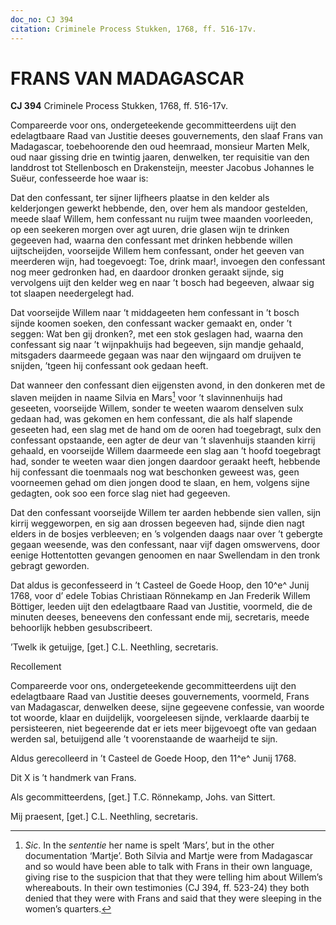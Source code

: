 ```yaml
---
doc_no: CJ 394
citation: Criminele Process Stukken, 1768, ff. 516-17v.
---
```


# FRANS VAN MADAGASCAR

**CJ 394** Criminele Process Stukken, 1768, ff. 516-17v.

Compareerde voor ons, ondergeteekende gecommitteerdens uijt den edelagtbaare Raad van Justitie deeses gouvernements, den slaaf Frans van Madagascar, toebehoorende den oud heemraad, monsieur Marten Melk, oud naar gissing drie en twintig jaaren, denwelken, ter requisitie van den landdrost tot Stellenbosch en Drakensteijn, meester Jacobus Johannes le Suëur, confesseerde hoe waar is:

Dat den confessant, ter sijner lijfheers plaatse in den kelder als kelderjongen gewerkt hebbende, den, over hem als mandoor gestelden, meede slaaf Willem, hem confessant nu ruijm twee maanden voorleeden, op een seekeren morgen over agt uuren, drie glasen wijn te drinken gegeeven had, waarna den confessant met drinken hebbende willen uijtscheijden, voorseijde Willem hem confessant, onder het geeven van meerderen wijn, had toegevoegt: Toe, drink maar!, invoegen den confessant nog meer gedronken had, en daardoor dronken geraakt sijnde, sig vervolgens uijt den kelder weg en naar ’t bosch had begeeven, alwaar sig tot slaapen needergelegt had.

Dat voorseijde Willem naar ’t middageeten hem confessant in ’t bosch sijnde koomen soeken, den confessant wacker gemaakt en, onder ’t seggen: Wat ben gij dronken?, met een stok geslagen had, waarna den confessant sig naar ’t wijnpakhuijs had begeeven, sijn mandje gehaald, mitsgaders daarmeede gegaan was naar den wijngaard om druijven te snijden, ’tgeen hij confessant ook gedaan heeft.

Dat wanneer den confessant dien eijgensten avond, in den donkeren met de slaven meijden in naame Silvia en Mars[^1] voor ’t slavinnenhuijs had geseeten, voorseijde Willem, sonder te weeten waarom denselven sulx gedaan had, was gekomen en hem confessant, die als half slapende geseeten had, een slag met de hand om de ooren had toegebragt, sulx den confessant opstaande, een agter de deur van ’t slavenhuijs staanden kirrij gehaald, en voorseijde Willem daarmeede een slag aan ’t hoofd toegebragt had, sonder te weeten waar dien jongen daardoor geraakt heeft, hebbende hij confessant die toenmaals nog wat beschonken geweest was, geen voorneemen gehad om dien jongen dood te slaan, en hem, volgens sijne gedagten, ook soo een force slag niet had gegeeven.

Dat den confessant voorseijde Willem ter aarden hebbende sien vallen, sijn kirrij weggeworpen, en sig aan drossen begeeven had, sijnde dien nagt elders in de bosjes verbleeven; en ’s volgenden daags naar over ’t gebergte gegaan weesende, was den confessant, naar vijf dagen omswervens, door eenige Hottentotten gevangen genoomen en naar Swellendam in den tronk gebragt geworden.

Dat aldus is geconfesseerd in ’t Casteel de Goede Hoop, den 10^e^ Junij 1768, voor d’ edele Tobias Christiaan Rönnekamp en Jan Frederik Willem Böttiger, leeden uijt den edelagtbaare Raad van Justitie, voormeld, die de minuten deeses, beneevens den confessant ende mij, secretaris, meede behoorlijk hebben gesubscribeert.

’Twelk ik getuijge, \[get.\] C.L. Neethling, secretaris.

Recollement

Compareerde voor ons, ondergeteekende gecommitteerdens uijt den edelagtbaare Raad van Justitie deeses gouvernements, voormeld, Frans van Madagascar, denwelken deese, sijne gegeevene confessie, van woorde tot woorde, klaar en duijdelijk, voorgeleesen sijnde, verklaarde daarbij te persisteeren, niet begeerende dat er iets meer bijgevoegt ofte van gedaan werden sal, betuijgend alle ’t voorenstaande de waarheijd te sijn.

Aldus gerecolleerd in ’t Casteel de Goede Hoop, den 11^e^ Junij 1768.

Dit X is ’t handmerk van Frans.

Als gecommitteerdens, \[get.\] T.C. Rönnekamp, Johs. van Sittert.

Mij praesent, \[get.\] C.L. Neethling, secretaris.

[^1]: *Sic*. In the *sententie* her name is spelt ‘Mars’, but in the other documentation ‘Martje’. Both Silvia and Martje were from Madagascar and so would have been able to talk with Frans in their own language, giving rise to the suspicion that that they were telling him about Willem’s whereabouts. In their own testimonies (CJ 394, ff. 523-24) they both denied that they were with Frans and said that they were sleeping in the women’s quarters.